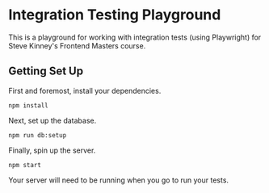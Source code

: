 # Integration Testing Playground

This is a playground for working with integration tests (using Playwright) for Steve Kinney's Frontend Masters course.

## Getting Set Up

First and foremost, install your dependencies.

```
npm install
```

Next, set up the database.

```
npm run db:setup
```

Finally, spin up the server.

```
npm start
```

Your server will need to be running when you go to run your tests.

[docker]: https://www.docker.com/
